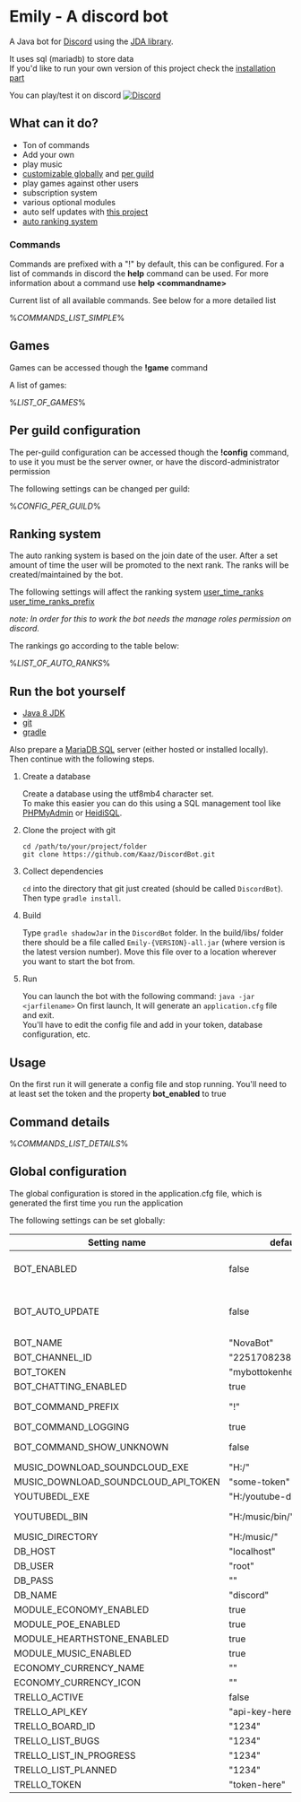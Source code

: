 # Emily - A discord bot

A Java bot for [Discord](https://discordapp.com/) using the [JDA library](https://github.com/DV8FromTheWorld/JDA).

It uses sql (mariadb) to store data  
If you'd like to run your own version of this project check the [installation part](#run-the-bot-yourself)

You can play/test it on discord 
[![Discord](https://discordapp.com/api/guilds/365760529899192322/widget.png)](https://discord.gg/7aKuSj5)
## What can it do?


* Ton of commands
* Add your own
* play music
* [customizable globally](#global-configuration) and [per guild](#per-guild-configuration)
* play games against other users
* subscription system
* various optional modules
* auto self updates with [this project](https://github.com/Kaaz/discord-bot-manager)
* [auto ranking system](#ranking-system)

### Commands

Commands are prefixed with a "!" by default, this can be configured.
For a list of commands in discord the **help** command can be used.
For more information about a command use **help \<commandname\>**

Current list of all available commands. See below for a more detailed list

%_COMMANDS_LIST_SIMPLE_%

## Games

Games can be accessed though the **!game** command

A list of games:

%_LIST_OF_GAMES_%

## Per guild configuration

The per-guild configuration can be accessed though the **!config** command, to use it you must be the server owner, or have the discord-administrator permission
 
The following settings can be changed per guild:

%_CONFIG_PER_GUILD_%


## Ranking system
The auto ranking system is based on the join date of the user. After a set amount of time the user will be promoted to the next rank.
The ranks will be created/maintained by the bot.

The following settings will affect the ranking system
[user_time_ranks](#per-guild-configuration)
[user_time_ranks_prefix](#per-guild-configuration)

*note: In order for this to work the bot needs the manage roles permission on discord.*

The rankings go according to the table below:

%_LIST_OF_AUTO_RANKS_%

## Run the bot yourself

* [Java 8 JDK](http://www.oracle.com/technetwork/java/javase/downloads/jdk8-downloads-2133151.html)
* [git](https://git-scm.com/)
* [gradle](https://gradle.org/)

Also prepare a [MariaDB SQL](https://mariadb.org/) server (either hosted or installed locally).<br/>
Then continue with the following steps.

1. Create a database

    Create a database using the utf8mb4 character set. <br/>
    To make this easier you can do this using a SQL management tool like [PHPMyAdmin](https://www.phpmyadmin.net/) or [HeidiSQL](http://www.heidisql.com/).

2. Clone the project with git

    ```
    cd /path/to/your/project/folder
    git clone https://github.com/Kaaz/DiscordBot.git
    ```  

3. Collect dependencies
    
    `cd` into the directory that git just created (should be called `DiscordBot`).<br>
    Then type `gradle install`.
    
4. Build
    
    Type `gradle shadowJar` in the `DiscordBot` folder.
    In the build/libs/ folder there should be a file called `Emily-{VERSION}-all.jar` (where version is the latest version number).
    Move this file over to a location wherever you want to start the bot from.
    
5. Run

    You can launch the bot with the following command:
    `java -jar <jarfilename>`
    On first launch, It will generate an `application.cfg` file and exit.<br>
    You'll have to edit the config file and add in your token, database configuration, etc.


## Usage

On the first run it will generate a config file and stop running. You'll need to at least set the token and the property **bot_enabled** to true

## Command details

%_COMMANDS_LIST_DETAILS_%


## Global configuration

The global configuration is stored in the application.cfg file, which is generated the first time you run the application

The following settings can be set globally:

Setting name | default | description
---|---|---
BOT_ENABLED | false | Enables the bot<br/> This must be set to true in order to run the bot
BOT_AUTO_UPDATE | false | Enable automatic updates. <br/>For this to work you'll have to launch the bot though my other project<br/>https://github.com/Kaaz/ConfigurationBuilder
BOT_NAME | "NovaBot" | the default name of the bot,
BOT_CHANNEL_ID | "225170823898464256" | Discord channel is of the bot's own channel
BOT_TOKEN | "mybottokenhere" | token used to login to discord
BOT_CHATTING_ENABLED | true | Enable cleverbot
BOT_COMMAND_PREFIX | "!" |  prefix for all commands !help etc. This can be overriden per guild
BOT_COMMAND_LOGGING | true | save the usage of commands
BOT_COMMAND_SHOW_UNKNOWN | false | Reply to non existing commands? <br/> eg. hey that command doesn't exist
MUSIC_DOWNLOAD_SOUNDCLOUD_EXE | "H:/" | location of the soundcloud jar
MUSIC_DOWNLOAD_SOUNDCLOUD_API_TOKEN | "some-token" | token used to connect to soundcloud
YOUTUBEDL_EXE | "H:/youtube-dl.exe" | location of youtubedl.exe
YOUTUBEDL_BIN | "H:/music/bin/" | folder with the binary files required for ffmpeg
MUSIC_DIRECTORY | "H:/music/" | directory where all the music is stored
DB_HOST | "localhost" | sql hostname
DB_USER | "root" | sql user
DB_PASS | "" | sql password
DB_NAME | "discord" | sql database name
MODULE_ECONOMY_ENABLED | true | enable economy globally
MODULE_POE_ENABLED | true | enable poe globally
MODULE_HEARTHSTONE_ENABLED | true | enable hearthstone globally
MODULE_MUSIC_ENABLED | true | enable music globally
ECONOMY_CURRENCY_NAME | "" | name of the currency
ECONOMY_CURRENCY_ICON | "" | emoticon of the currency
TRELLO_ACTIVE | false | Use trello integration
TRELLO_API_KEY | "api-key-here" | Use trello integration
TRELLO_BOARD_ID | "1234" | trello board id
TRELLO_LIST_BUGS | "1234" | trello list id
TRELLO_LIST_IN_PROGRESS | "1234" |  trello list id for in progress items
TRELLO_LIST_PLANNED | "1234" | trello list id for planned items
TRELLO_TOKEN | "token-here" | the trello token


